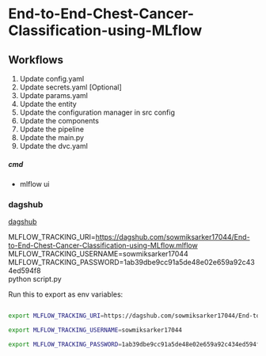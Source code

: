 # End-to-End-Chest-Cancer-Classification-using-MLflow


## Workflows

1. Update config.yaml
2. Update secrets.yaml [Optional]
3. Update params.yaml
4. Update the entity
5. Update the configuration manager in src config
6. Update the components
7. Update the pipeline
8. Update the main.py
9. Update the dvc.yaml


##### cmd
- mlflow ui


### dagshub
[dagshub](https://dagshub.com/)

MLFLOW_TRACKING_URI=https://dagshub.com/sowmiksarker17044/End-to-End-Chest-Cancer-Classification-using-MLflow.mlflow \
MLFLOW_TRACKING_USERNAME=sowmiksarker17044 \
MLFLOW_TRACKING_PASSWORD=1ab39dbe9cc91a5de48e02e659a92c434ed594f8 \
python script.py


Run this to export as env variables:

```bash

export MLFLOW_TRACKING_URI=https://dagshub.com/sowmiksarker17044/End-to-End-Chest-Cancer-Classification-using-MLflow.mlflow

export MLFLOW_TRACKING_USERNAME=sowmiksarker17044 

export MLFLOW_TRACKING_PASSWORD=1ab39dbe9cc91a5de48e02e659a92c434ed594f

```